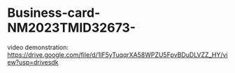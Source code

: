 # Business-card-NM2023TMID32673-
video demonstration: https://drive.google.com/file/d/1lF5yTuqqrXA58WPZU5FpvBDuDLVZZ_HY/view?usp=drivesdk
